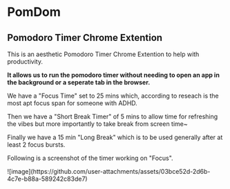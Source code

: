 <h1>PomDom</h1>
<h2>Pomodoro Timer Chrome Extention</h2>
<p>This is an aesthetic Pomodoro Timer Chrome Extention to help with productivity.</p>
<p><b>It allows us to run the pomodoro timer without needing to open an app in the background or a seperate tab in the browser.</b></p>
<p>We have a "Focus Time" set to 25 mins which, according to reseach is the most apt focus span for someone with ADHD.</p>
<p>Then we have a "Short Break Timer" of 5 mins to allow time for refreshing the vibes but more importantly to take break from screen time~</p>
<p>Finally we have a 15 min "Long Break" which is to be used generally after at least 2 focus bursts.</p>
<p>Following is a screenshot of the timer working on "Focus".</p>
![image](https://github.com/user-attachments/assets/03bce52d-2d6b-4c7e-b88a-589242c83de7)
